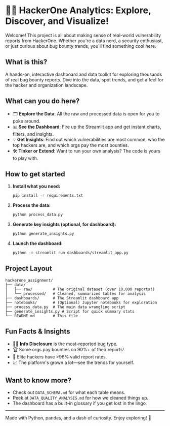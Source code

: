 # 🕵️‍♂️ HackerOne Analytics: Explore, Discover, and Visualize!

Welcome! This project is all about making sense of real-world vulnerability reports from HackerOne. Whether you're a data nerd, a security enthusiast, or just curious about bug bounty trends, you'll find something cool here.

## What is this?
A hands-on, interactive dashboard and data toolkit for exploring thousands of real bug bounty reports. Dive into the data, spot trends, and get a feel for the hacker and organization landscape.

## What can you do here?
- 🗂️ **Explore the Data**: All the raw and processed data is open for you to poke around.
- 📊 **See the Dashboard**: Fire up the Streamlit app and get instant charts, filters, and insights.
- 💡 **Get Insights**: Find out which vulnerabilities are most common, who the top hackers are, and which orgs pay the most bounties.
- 🛠️ **Tinker or Extend**: Want to run your own analysis? The code is yours to play with.

## How to get started
1. **Install what you need:**
   ```bash
   pip install -r requirements.txt
   ```
2. **Process the data:**
   ```bash
   python process_data.py
   ```
3. **Generate key insights (optional, for dashboard):**
   ```bash
   python generate_insights.py
   ```
4. **Launch the dashboard:**
   ```bash
   python -m streamlit run dashboards/streamlit_app.py
   ```

## Project Layout
```
hackerone_assignment/
├── data/
│   ├── raw/         # The original dataset (over 10,000 reports!)
│   └── processed/   # Cleaned, summarized tables for analysis
├── dashboards/      # The Streamlit dashboard app
├── notebooks/       # (Optional) Jupyter notebooks for exploration
├── process_data.py  # The main data wrangling script
├── generate_insights.py # Script for quick summary stats
└── README.md        # This file
```

## Fun Facts & Insights
- 🕵️‍♀️ **Info Disclosure** is the most-reported bug type.
- 🏆 Some orgs pay bounties on 90%+ of their reports!
- 🌟 Elite hackers have >96% valid report rates.
- 📈 The platform's grown a lot—see the trends for yourself.

## Want to know more?
- Check out `DATA_SCHEMA.md` for what each table means.
- Peek at `DATA_QUALITY_ANALYSIS.md` for how we cleaned things up.
- The dashboard has a built-in glossary if you get lost in the lingo.

---

Made with Python, pandas, and a dash of curiosity. Enjoy exploring! 🚀 